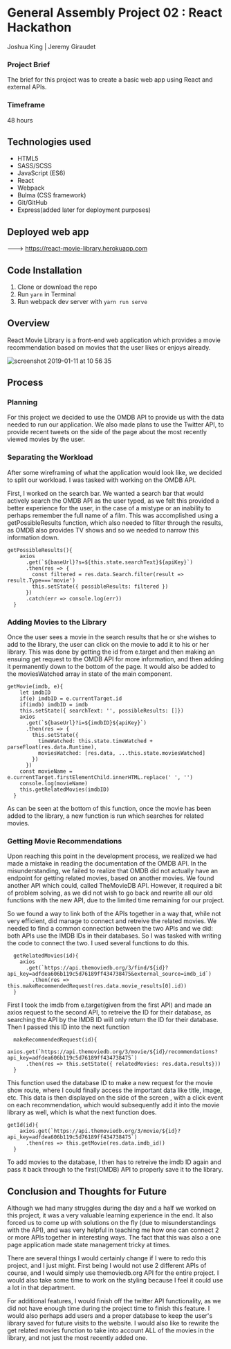 # General Assembly Project 02 : React Hackathon

Joshua King | Jeremy Giraudet

### Project Brief
The brief for this project was to create a basic web app using React and external APIs.

### Timeframe
48 hours

## Technologies used

* HTML5
* SASS/SCSS 
* JavaScript (ES6)
* React
* Webpack
* Bulma (CSS framework)
* Git/GitHub
* Express(added later for deployment purposes)


## Deployed web app

---> https://react-movie-library.herokuapp.com

## Code Installation

1. Clone or download the repo
2. Run ```yarn```  in Terminal
4. Run webpack dev server with ```yarn run serve```


## Overview
React Movie Library is a front-end web application which provides a movie recommendation based on movies that the user likes or enjoys already. 

![screenshot 2019-01-11 at 10 56 35](https://user-images.githubusercontent.com/43890120/54705434-b7782e00-4b34-11e9-90aa-ab735ef219e0.png)

## Process

### Planning
For this project we decided to use the OMDB API to provide us with the data needed to run our application. We also made plans to use the Twitter API, to provide recent tweets on the side of the page about the most recently viewed movies by the user.

### Separating the Workload
After some wireframing of what the application would look like, we decided to split our workload. I was tasked with working on the OMDB API. 

First, I worked on the search bar. We wanted a search bar that would actively search the OMDB API as the user typed, as we felt this provided a better experience for the user, in the case of a mistype or an inability to perhaps remember the full name of a film. This was accomplished using a getPossibleResults function, which also needed to filter through the results, as OMDB also provides TV shows and so we needed to narrow this information down. 

```
getPossibleResults(){
    axios
      .get(`${baseUrl}?s=${this.state.searchText}${apiKey}`)
      .then(res => {
        const filtered = res.data.Search.filter(result => result.Type==='movie')
        this.setState({ possibleResults: filtered })
      })
      .catch(err => console.log(err))
  }
 ```

### Adding Movies to the Library

Once the user sees a movie in the search results that he or she wishes to add to the library, the user can click on the movie to add it to his or her library. This was done by getting the id from e.target and then making an ensuing get request to the OMDB API for more information, and then adding it permanently down to the bottom of the page. It would also be added to the moviesWatched array in state of the main component.

```
getMovie(imdb, e){
    let imdbID
    if(e) imdbID = e.currentTarget.id
    if(imdb) imdbID = imdb
    this.setState({ searchText: '', possibleResults: []})
    axios
      .get(`${baseUrl}?i=${imdbID}${apiKey}`)
      .then(res => {
        this.setState({
          timeWatched: this.state.timeWatched + parseFloat(res.data.Runtime),
          moviesWatched: [res.data, ...this.state.moviesWatched]
        })
      })
    const movieName = e.currentTarget.firstElementChild.innerHTML.replace(' ', '')
    console.log(movieName)
    this.getRelatedMovies(imdbID)
  }
```

As can be seen at the bottom of this function, once the movie has been added to the library, a new function is run which searches for related movies.

### Getting Movie Recommendations

Upon reaching this point in the development process, we realized we had made a mistake in reading the documentation of the OMDB API. In the misunderstanding, we failed to realize that OMDB did not actually have an endpoint for getting related movies, based on another movies. We found another API which could, called TheMovieDB API. However, it required a bit of problem solving, as we did not wish to go back and rewrite all our old functions with the new API, due to the limited time remaining for our project.

So we found a way to link both of the APIs together in a way that, while not very efficient, did manage to connect and retreive the related movies. We needed to find a common connection between the two APIs and we did: both APIs use the IMDB IDs in their databases. So I was tasked with writing the code to connect the two. I used several functions to do this.

```
  getRelatedMovies(id){
    axios
      .get(`https://api.themoviedb.org/3/find/${id}?api_key=adfdea606b119c5d76189ff434738475&external_source=imdb_id`)
        .then(res => this.makeRecommendedRequest(res.data.movie_results[0].id))
  }
```
First I took the imdb from e.target(given from the first API) and made an axios request to the second API, to retreive the ID for their database, as searching the API by the IMDB ID will only return the ID for their database. Then I passed this ID into the next function


```
  makeRecommendedRequest(id){
    axios.get(`https://api.themoviedb.org/3/movie/${id}/recommendations?api_key=adfdea606b119c5d76189ff434738475`)
      .then(res => this.setState({ relatedMovies: res.data.results}))
  }
```
This function used the database ID to make a new request for the movie show route, where I could finally access the important data like title, image, etc. This data is then displayed on the side of the screen , with a click event on each recommendation, which would subsequently add it into the movie library as well, which is what the next function does.


```
getId(id){
    axios.get(`https://api.themoviedb.org/3/movie/${id}?api_key=adfdea606b119c5d76189ff434738475`)
      .then(res => this.getMovie(res.data.imdb_id))
  }
```

To add movies to the database, I then has to retreive the imdb ID again and pass it back through to the first(OMDB) API to properly save it to the library. 



## Conclusion and Thoughts for Future
Although we had many struggles during the day and a half we worked on this project, it was a very valuable learning experience in the end. It also forced us to come up with solutions on the fly (due to misunderstandings with the API), and was very helpful in teaching me how one can connect 2 or more APIs together in interesting ways. The fact that this was also a one page application made state management tricky at times. 

There are several things I would certainly change if I were to redo this project, and I just might. First being I would not use 2 different APIs of course, and I would simply use themoviedb.org API for the entire project. I would also take some time to work on the styling because I feel it could use a lot in that department.

For additional features, I would finish off the twitter API functionality, as we did not have enough time during the project time to finish this feature. I would also perhaps add users and a proper database to keep the user's library saved for future visits to the website. I would also like to rewrite the get related movies function to take into account ALL of the movies in the library, and not just the most recently added one. 







